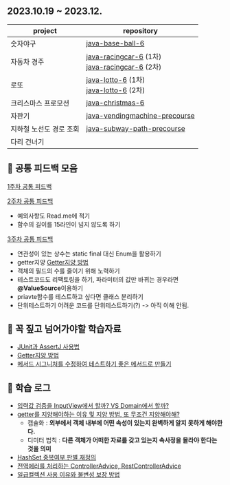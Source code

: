 ## 2023.10.19 ~ 2023.12.
| project | repository |
| --- | --- |
| 숫자야구 | [java-base-ball-6](https://github.com/woowacourse-precourse/java-baseball-6/pull/286) |
| 자동차 경주 | [java-racingcar-6](https://github.com/woowacourse-precourse/java-racingcar-6/pull/63) (1차)<br>[java-racingcar-6](https://github.com/woowacourse-precourse/java-racingcar-6/pull/2390) (2차)  |
| 로또 | [java-lotto-6](https://github.com/woowacourse-precourse/java-lotto-6/pull/206) (1차)<br>[java-lotto-6](https://github.com/woowacourse-precourse/java-lotto-6/pull/2105) (2차) |
| 크리스마스 프로모션 | [java-christmas-6](https://github.com/Suxxxxhyun/java-christmas-6-Suxxxxhyun/pull/1) |
| 자판기 | [java-vendingmachine-precourse](https://github.com/woowacourse/java-vendingmachine-precourse/pull/188) |
| 지하철 노선도 경로 조회 | [java-subway-path-precourse](https://github.com/woowacourse/java-subway-path-precourse/pull/117) |
| 다리 건너기 |  |

## 📄 공통 피드백 모음

[1주차 공통 피드백](https://github.com/Suxxxxhyun/precourse-archive/blob/main/common-feedback-week-1.md)

[2주차 공통 피드백](https://github.com/Suxxxxhyun/precourse-archive/blob/main/common-feedback-week-2.md) 
  - 예외사항도 Read.me에 적기
  - 함수의 길이를 15라인이 넘지 않도록 하기

[3주차 공통 피드백](https://github.com/Suxxxxhyun/precourse-archive/blob/main/common-feedback-week-3.md)
  - 연관성이 있는 상수는 static final 대신 Enum을 활용하기
  - getter지양 [Getter지양 방법](https://tecoble.techcourse.co.kr/post/2020-04-28-ask-instead-of-getter/)
  - 객체의 필드의 수를 줄이기 위해 노력하기
  - 테스트코드도 리팩토링을 하기, 파라미터의 값만 바뀌는 경우라면 **@ValueSource**이용하기
  - priavte함수를 테스트하고 싶다면 클래스 분리하기
  - 단위테스트하기 어려운 코드를 단위테스트하기(?) -> 아직 이해 안됨.

## 📎 꼭 짚고 넘어가야할 학습자료 

- [JUnit과 AssertJ 사용법](https://techcourse-storage.s3.ap-northeast-2.amazonaws.com/9b82d8a360c548fcadd14c551dbcbe06)
- [Getter지양 방법](https://tecoble.techcourse.co.kr/post/2020-04-28-ask-instead-of-getter/)
- [메서드 시그니처를 수정하여 테스트하기 좋은 메서드로 만들기](https://tecoble.techcourse.co.kr/post/2020-05-07-appropriate_method_for_test_by_parameter/)


## 📒 학습 로그

- [입력값 검증을 InputView에서 할까? VS Domain에서 할까?](https://github.com/Suxxxxhyun/precourse-archive/blob/main/learning-log(1).md)
- [getter를 지양해야하는 이유 및 지양 방법, 또 무조건 지양해야해?](https://github.com/Suxxxxhyun/precourse-archive/blob/main/learning-log(2).md)
  - 캡슐화 : **외부에서 객체 내부에 어떤 속성이 있는지 완벽하게 알지 못하게 해야한다.**
  - 디미터 법칙 : **다른 객체가 어떠한 자료를 갖고 있는지 속사정을 몰라야 한다는 것을 의미**
- [HashSet 중복여부 판별 재정의](https://github.com/Suxxxxhyun/precourse-archive/blob/main/learning-log(3).md)
- [전역에러를 처리하는 ControllerAdvice, RestControllerAdvice](https://github.com/Suxxxxhyun/precourse-archive/blob/main/learning-log(4).md)
- [일급컬렉션 사용 이유와 불변성 보장 방법](https://github.com/Suxxxxhyun/precourse-archive/blob/main/learning-log(5).md)
